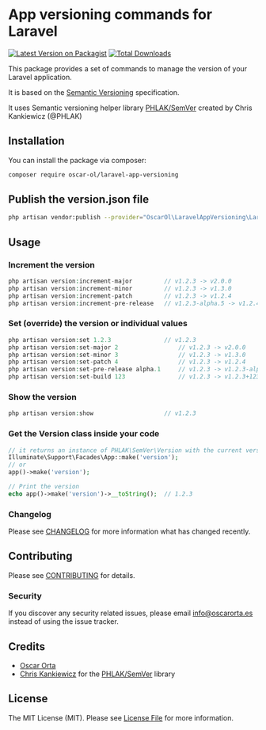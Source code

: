 # App versioning commands for Laravel

[![Latest Version on Packagist](https://img.shields.io/packagist/v/oscar-ol/laravel-app-versioning.svg?style=flat-square)](https://packagist.org/packages/oscar-ol/laravel-app-versioning)
[![Total Downloads](https://img.shields.io/packagist/dt/oscar-ol/laravel-app-versioning.svg?style=flat-square)](https://packagist.org/packages/oscar-ol/laravel-app-versioning)

This package provides a set of commands to manage the version of your Laravel application.

It is based on the [Semantic Versioning](https://semver.org/) specification.

It uses Semantic versioning helper library [PHLAK/SemVer](https://github.com/PHLAK/SemVer) created by Chris Kankiewicz (@PHLAK) 

## Installation

You can install the package via composer:

```bash
composer require oscar-ol/laravel-app-versioning
```

## Publish the version.json file

```bash
php artisan vendor:publish --provider="OscarOl\LaravelAppVersioning\LaravelAppVersioningServiceProvider" --tag="laravel-app-versioning"
```

## Usage

### Increment the version
```php
php artisan version:increment-major         // v1.2.3 -> v2.0.0
php artisan version:increment-minor         // v1.2.3 -> v1.3.0
php artisan version:increment-patch         // v1.2.3 -> v1.2.4
php artisan version:increment-pre-release   // v1.2.3-alpha.5 -> v1.2.4-alpha.6
```
### Set (override) the version or individual values
```php
php artisan version:set 1.2.3               // v1.2.3
php artisan version:set-major 2                 // v1.2.3 -> v2.0.0
php artisan version:set-minor 3                 // v1.2.3 -> v1.3.0
php artisan version:set-patch 4                 // v1.2.3 -> v1.2.4
php artisan version:set-pre-release alpha.1     // v1.2.3 -> v1.2.3-alpha.1
php artisan version:set-build 123               // v1.2.3 -> v1.2.3+123
```

### Show the version
```php
php artisan version:show                    // v1.2.3
```

### Get the Version class inside your code
```php
// it returns an instance of PHLAK\SemVer\Version with the current version
Illuminate\Support\Facades\App::make('version');
// or
app()->make('version');

// Print the version
echo app()->make('version')->__toString();  // 1.2.3
```

### Changelog

Please see [CHANGELOG](CHANGELOG.md) for more information what has changed recently.

## Contributing

Please see [CONTRIBUTING](CONTRIBUTING.md) for details.

### Security

If you discover any security related issues, please email info@oscarorta.es instead of using the issue tracker.

## Credits

-   [Oscar Orta](https://github.com/oscar-ol)
-   [Chris Kankiewicz](https://github.com/PHLAK) for the [PHLAK/SemVer](https://github.com/PHLAK/SemVer) library

## License

The MIT License (MIT). Please see [License File](LICENSE.md) for more information.
